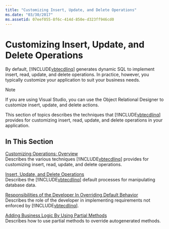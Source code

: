 ```yaml
---
title: "Customizing Insert, Update, and Delete Operations"
ms.date: "03/30/2017"
ms.assetid: 07eef055-8f6c-414d-850e-d323ff946cd0
---
```

# Customizing Insert, Update, and Delete Operations
By default, [!INCLUDE[vbtecdlinq](../../../../../../includes/vbtecdlinq-md.md)] generates dynamic SQL to implement insert, read, update, and delete operations. In practice, however, you typically customize your application to suit your business needs.  
  
> [!NOTE]
> If you are using Visual Studio, you can use the Object Relational Designer to customize insert, update, and delete actions.  
  
 This section of topics describes the techniques that [!INCLUDE[vbtecdlinq](../../../../../../includes/vbtecdlinq-md.md)] provides for customizing insert, read, update, and delete operations in your application.  
  
## In This Section  
 [Customizing Operations: Overview](customizing-operations-overview.md)  
 Describes the various techniques [!INCLUDE[vbtecdlinq](../../../../../../includes/vbtecdlinq-md.md)] provides for customizing insert, read, update, and delete operations.  
  
 [Insert, Update, and Delete Operations](insert-update-and-delete-operations.md)  
 Describes the [!INCLUDE[vbtecdlinq](../../../../../../includes/vbtecdlinq-md.md)] default processes for manipulating database data.  
  
 [Responsibilities of the Developer In Overriding Default Behavior](responsibilities-of-the-developer-in-overriding-default-behavior.md)  
 Describes the role of the developer in implementing requirements not enforced by [!INCLUDE[vbtecdlinq](../../../../../../includes/vbtecdlinq-md.md)].  
  
 [Adding Business Logic By Using Partial Methods](adding-business-logic-by-using-partial-methods.md)  
 Describes how to use partial methods to override autogenerated methods.
